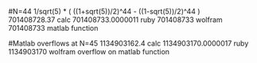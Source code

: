 #N=44
1/sqrt(5) * (  ((1+sqrt(5))/2)^44 -  ((1-sqrt(5))/2)^44  )  
701408728.37 calc
701408733.0000011 ruby
701408733 wolfram
701408733 matlab function


#Matlab overflows at N=45
1134903162.4 calc
1134903170.0000017 ruby
1134903170 wolfram
overflow on matlab function